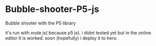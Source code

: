 # Bubble-shooter-P5-js
Bubble shooter with the P5 library

it's run with node js( because p5 js). i didnt tested yet but in the online editor it is worked. soon (hopefully) i deploy it to hero.
